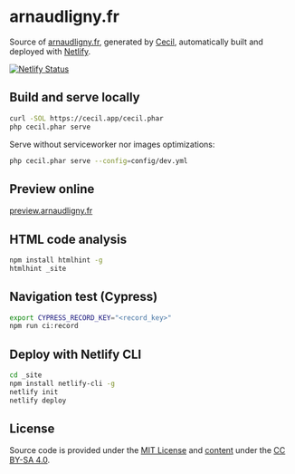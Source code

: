 # arnaudligny.fr

Source of [arnaudligny.fr](https://arnaudligny.fr), generated by [Cecil](https://cecil.app), automatically built and deployed with [Netlify](https://www.netlify.com).

[![Netlify Status](https://api.netlify.com/api/v1/badges/5df6352b-ec80-455f-a6d8-059c176675c4/deploy-status)](https://app.netlify.com/sites/arnaudligny/deploys)

## Build and serve locally

```bash
curl -SOL https://cecil.app/cecil.phar
php cecil.phar serve
```

Serve without serviceworker nor images optimizations:

```bash
php cecil.phar serve --config=config/dev.yml
```

## Preview online

[preview.arnaudligny.fr](https://preview.arnaudligny.fr)

## HTML code analysis

```bash
npm install htmlhint -g
htmlhint _site
```

## Navigation test (Cypress)

```bash
export CYPRESS_RECORD_KEY="<record_key>"
npm run ci:record
```

## Deploy with Netlify CLI

```bash
cd _site
npm install netlify-cli -g
netlify init
netlify deploy
```

## License

Source code is provided under the [MIT License](LICENSE) and [content](content) under the [CC BY-SA 4.0](https://creativecommons.org/licenses/by-sa/4.0/).
